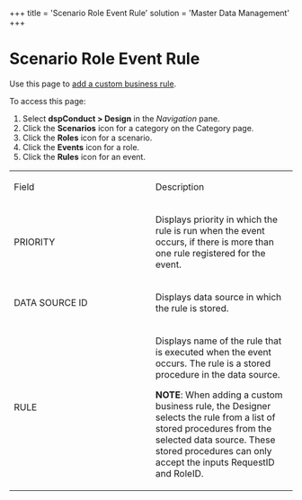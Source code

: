 +++
title = 'Scenario Role Event Rule'
solution = 'Master Data Management'
+++

# Scenario Role Event Rule

<div class="use">

Use this page to [add a custom business
rule](../Use_Cases/Add_Custom_Business_Rules).

</div>

To access this page:

1.  Select <span style="font-weight: bold;">dspConduct \>
    </span>**Design** in the *Navigation* pane.
2.  Click the **Scenarios** icon for a category on the Category page.
3.  Click the **Roles** icon for a scenario.
4.  Click the **Events** icon for a role.
5.  Click the **Rules** icon for an event.

<table>
<colgroup>
<col style="width: 50%" />
<col style="width: 50%" />
</colgroup>
<tbody>
<tr class="odd">
<td><p>Field</p></td>
<td><p>Description</p></td>
</tr>
<tr class="even">
<td><p>PRIORITY</p></td>
<td><p>Displays priority in which the rule is run when the event occurs, if there is more than one rule registered for the event.</p></td>
</tr>
<tr class="odd">
<td><p>DATA SOURCE ID</p></td>
<td><p>Displays data source in which the rule is stored.</p></td>
</tr>
<tr class="even">
<td><p>RULE</p></td>
<td><p>Displays name of the rule that is executed when the event occurs. The rule is a stored procedure in the data source.</p>
<p><strong>NOTE</strong>: When adding a custom business rule, the Designer selects the rule from a list of stored procedures from the selected data source. These stored procedures can only accept the inputs RequestID and RoleID.</p></td>
</tr>
</tbody>
</table>

